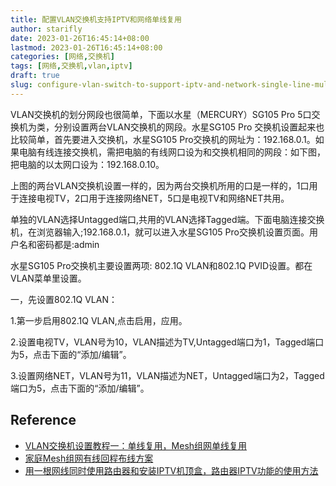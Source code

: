 ```yaml
---
title: 配置VLAN交换机支持IPTV和网络单线复用
author: starifly
date: 2023-01-26T16:45:14+08:00
lastmod: 2023-01-26T16:45:14+08:00
categories: [网络,交换机]
tags: [网络,交换机,vlan,iptv]
draft: true
slug: configure-vlan-switch-to-support-iptv-and-network-single-line-multiplex
---
```


VLAN交换机的划分网段也很简单，下面以水星（MERCURY）SG105 Pro 5口交换机为类，分别设置两台VLAN交换机的网段。水星SG105 Pro 交换机设置起来也比较简单，首先要进入交换机，水星SG105 Pro交换机的网址为：192.168.0.1。如果电脑有线连接交换机，需把电脑的有线网口设为和交换机相同的网段：如下图，把电脑的以太网口设为：192.168.0.10。

上图的两台VLAN交换机设置一样的，因为两台交换机所用的口是一样的，1口用于连接电视TV，2口用于连接网络NET，5口是电视TV和网络NET共用。

单独的VLAN选择Untagged端口,共用的VLAN选择Tagged端。下面电脑连接交换机，在浏览器输入;192.168.0.1，就可以进入水星SG105 Pro交换机设置页面。用户名和密码都是:admin

水星SG105 Pro交换机主要设置两项: 802.1Q VLAN和802.1Q PVID设置。都在VLAN菜单里设置。

一，先设置802.1Q VLAN：

1.第一步启用802.1Q VLAN,点击启用，应用。

2.设置电视TV，VLAN号为10，VLAN描述为TV,Untagged端口为1，Tagged端口为5，点击下面的“添加/编辑”。

3.设置网络NET，VLAN号为11，VLAN描述为NET，Untagged端口为2，Tagged端口为5，点击下面的“添加/编辑”。

## Reference

- [VLAN交换机设置教程一：单线复用，Mesh组网单线复用](https://zhuanlan.zhihu.com/p/432478315)
- [家庭Mesh组网有线回程布线方案](https://zhuanlan.zhihu.com/p/367031559)
- [用一根网线同时使用路由器和安装IPTV机顶盒，路由器IPTV功能的使用方法](https://www.bilibili.com/video/av296400437/)
